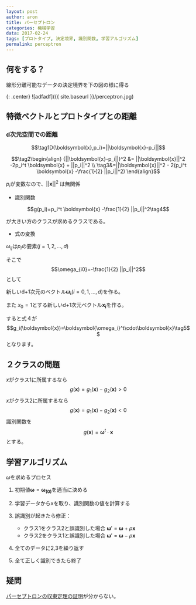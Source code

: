 ```yaml
---
layout: post
author: aron
title: パーセプトロン
categories: 機械学習
data: 2017-02-24
tags: [プロトタイプ, 決定境界, 識別関数, 学習アルゴリズム]
permalink: perceptron
---
```


## 何をする？
線形分離可能なデータの決定境界を下の図の様に得る

{: .center}
![adfadf]({{ site.baseurl }}/perceptron.jpg)


## 特徴ベクトルとプロトタイプとの距離

### d次元空間での距離

$$\tag1D(\boldsymbol{x},p_i)=||\boldsymbol{x}-p_i||$$

$$\tag2\begin{align}
{||\boldsymbol{x}-p_i||}^2 &= ||\boldsymbol{x}||^2 -2p_i^t \boldsymbol{x}  + ||p_i||^2 \\
\tag3&=||\boldsymbol{x}||^2 - 2(p_i^t \boldsymbol{x}  -\frac{1}{2} ||p_i||^2)
\end{align}$$


$p_i$が変数なので、$||\boldsymbol{x}||^2$
は無関係

- 識別関数

$$g(p_i)=p_i^t \boldsymbol{x}  -\frac{1}{2} ||p_i||^2\tag4$$


が大きい方のクラスが求めるクラスである。

- 式の変換

$\omega_{ij}$は$p_i$の要素$(j=1,2,...,d)$

そこで
$$\omega_{i0}=-\frac{1}{2} ||p_i||^2$$として

新しいd+1次元のベクトル$\boldsymbol{\omega_i}(i=0,1,...,d)$を作る。

また
$x_{0}=1$とする新しいd+1次元ベクトル$\boldsymbol{x_i}$を作る。

すると式４が
$$g_i(\boldsymbol{x})=\boldsymbol{\omega_i}^t\cdot\boldsymbol{x}\tag5$$
となります。

## ２クラスの問題

$x$がクラス1に所属するなら
$$g(\boldsymbol{x})=g_1(\boldsymbol{x})-g_2(\boldsymbol{x})>0$$
$x$がクラス2に所属するなら
$$g(\boldsymbol{x})=g_1(\boldsymbol{x})-g_2(\boldsymbol{x})<0$$
識別関数を
$$g(\boldsymbol{x})=\boldsymbol{\omega}^t\cdot\boldsymbol{x}$$
とする。

## 学習アルゴリズム

$\omega$を求めるプロセス

1. 初期値$\boldsymbol{\omega}=\boldsymbol{\omega_{(0)}}$を適当に決める
2. 学習データからxを取り、識別関数の値を計算する

3. 誤識別が起きたら修正：
    - クラス1をクラス2と誤識別した場合
    $\boldsymbol{\omega}'=\boldsymbol{\omega}+\rho\boldsymbol{x}$
    - クラス2をクラス1と誤識別した場合
    $\boldsymbol{\omega}'=\boldsymbol{\omega}-\rho\boldsymbol{x}$
    
4. 全てのデータに2,3を繰り返す
5. 全て正しく識別できたら終了

## 疑問

[パーセプトロンの収束定理の証明](http://ocw.nagoya-u.jp/files/253/haifu(04-4).pdf)が分からない。


